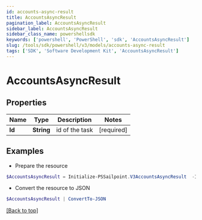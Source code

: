```yaml
---
id: accounts-async-result
title: AccountsAsyncResult
pagination_label: AccountsAsyncResult
sidebar_label: AccountsAsyncResult
sidebar_class_name: powershellsdk
keywords: ['powershell', 'PowerShell', 'sdk', 'AccountsAsyncResult'] 
slug: /tools/sdk/powershell/v3/models/accounts-async-result
tags: ['SDK', 'Software Development Kit', 'AccountsAsyncResult']
---
```



# AccountsAsyncResult

## Properties

Name | Type | Description | Notes
------------ | ------------- | ------------- | -------------
**Id** |  **String** | id of the task | [required]

## Examples

- Prepare the resource
```powershell
$AccountsAsyncResult = Initialize-PSSailpoint.V3AccountsAsyncResult  -Id 2c91808474683da6017468693c260195
```

- Convert the resource to JSON
```powershell
$AccountsAsyncResult | ConvertTo-JSON
```


[[Back to top]](#) 

